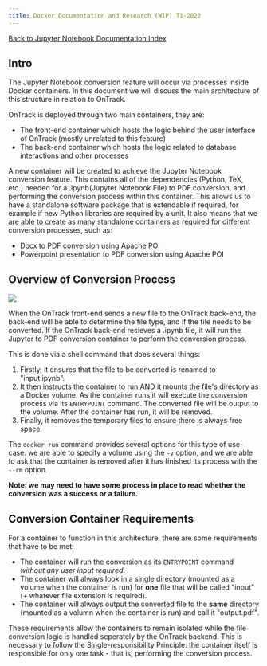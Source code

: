 ```yaml
---
title: Docker Documentation and Research (WIP) T1-2022
---
```


[Back to Jupyter Notebook Documentation Index](/products/ontrack/documentation/jupyter-notebook)

## Intro

The Jupyter Notebook conversion feature will occur via processes inside Docker containers. In this
document we will discuss the main architecture of this structure in relation to OnTrack.

OnTrack is deployed through two main containers, they are:

- The front-end container which hosts the logic behind the user interface of OnTrack (mostly
  unrelated to this feature)
- The back-end container which hosts the logic related to database interactions and other processes

A new container will be created to achieve the Jupyter Notebook conversion feature. This contains
all of the dependencies (Python, TeX, etc.) needed for a .ipynb(Jupyter Notebook File) to PDF
conversion, and performing the conversion process within this container. This allows us to have a
standalone software package that is extendable if required, for example if new Python libraries are
required by a unit. It also means that we are able to create as many standalone containers as
required for different conversion processes, such as:

- Docx to PDF conversion using Apache POI
- Powerpoint presentation to PDF conversion using Apache POI

## Overview of Conversion Process

![ ](/docker_flow.png)

When the OnTrack front-end sends a new file to the OnTrack back-end, the back-end will be able to
determine the file type, and if the file needs to be converted. If the OnTrack back-end recieves a
.ipynb file, it will run the Jupyter to PDF conversion container to perform the conversion process.

This is done via a shell command that does several things:

1. Firstly, it ensures that the file to be converted is renamed to "input.ipynb".
2. It then instructs the container to run AND it mounts the file's directory as a Docker volume. As
   the container runs it will execute the conversion process via its `ENTRYPOINT` command. The
   converted file will be output to the volume. After the container has run, it will be removed.
3. Finally, it removes the temporary files to ensure there is always free space.

The `docker run` command provides several options for this type of use-case: we are able to specify
a volume using the `-v` option, and we are able to ask that the container is removed after it has
finished its process with the `--rm` option.

**Note: we may need to have some process in place to read whether the conversion was a success or a
failure.**

## Conversion Container Requirements

For a container to function in this architecture, there are some requirements that have to be met:

- The container will run the conversion as its `ENTRYPOINT` command _without any user input
  required_.
- The container will always look in a single directory (mounted as a volume when the container is
  run) for **one** file that will be called "input" (+ whatever file extension is required).
- The container will always output the converted file to the **same** directory (mounted as a volumn
  when the container is run) and call it "output.pdf".

These requirements allow the containers to remain isolated while the file conversion logic is
handled seperately by the OnTrack backend. This is necessary to follow the Single-responsibility
Principle: the container itself is responsible for only one task - that is, performing the
conversion process.
